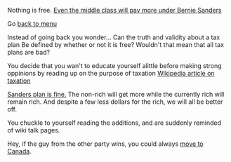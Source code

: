 Nothing is free. [Even the middle class will pay more under Bernie Sanders](http://goo.gl/uZIN0d)

Go [back to menu](../marshmallow.md)

Instead of going back you wonder... Can the truth and validity about a tax plan
Be defined by whether or not it is free? Wouldn't that mean that all tax plans are bad?

You decide that you wan't to educate yourself alittle before making strong oppinions by
reading up on the purpose of taxation [Wikipedia article on taxation](https://en.wikipedia.org/wiki/Tax)

[Sanders plan is fine.](https://berniesanders.com/issues/how-bernie-pays-for-his-proposals/)
The non-rich will get more while the currently rich will remain rich.
And despite a few less dollars for the rich, we will all be better off.

You chuckle to yourself reading the additions, and are suddenly reminded of wiki talk pages.

Hey, if the guy from the other party wins, you could always [move to Canada](../Canada/Canada.md).